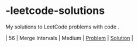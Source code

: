 # -leetcode-solutions
My solutions to LeetCode problems with code .

| 56 | Merge Intervals | Medium | [Problem](https://leetcode.com/problems/merge-intervals/) | [Solution](Arrays/56-merge-intervals.java) |
